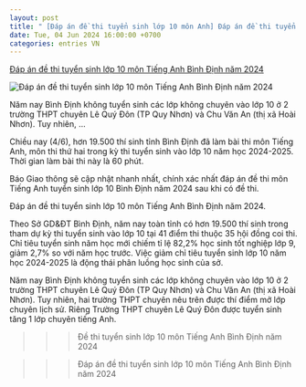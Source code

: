 ```yaml
---
layout: post
title: " [Đáp án đề thi tuyển sinh lớp 10 môn Anh] Đáp án đề thi tuyển sinh lớp 10 môn Tiếng Anh Bình Định năm 2024"
date: Tue, 04 Jun 2024 16:00:00 +0700
categories: entries VN
---
```

[Đáp án đề thi tuyển sinh lớp 10 môn Tiếng Anh Bình Định năm 2024](https://www.baogiaothong.vn/dap-an-de-thi-tuyen-sinh-lop-10-mon-tieng-anh-binh-dinh-nam-2024-192240604110616611.htm)

![Đáp án đề thi tuyển sinh lớp 10 môn Tiếng Anh Bình Định năm 2024](https://baogiaothong.mediacdn.vn/zoom/600_315/603483875699699712/2024/6/4/bd-anh-17174738609741527103193-12-0-426-662-crop-1717473927148515932197.png)

Năm nay Bình Định không tuyển sinh các lớp không chuyên vào lớp 10 ở 2 trường THPT chuyên Lê Quý Đôn (TP Quy Nhơn) và Chu Văn An (thị xã Hoài Nhơn). Tuy nhiên, ...

Chiều nay (4/6), hơn 19.500 thí sinh tỉnh Bình Định đã làm bài thi môn Tiếng Anh, môn thi thứ hai trong kỳ thi tuyển sinh vào lớp 10 năm học 2024-2025. Thời gian làm bài thi này là 60 phút.

Báo Giao thông sẽ cập nhật nhanh nhất, chính xác nhất đáp án đề thi môn Tiếng Anh tuyển sinh lớp 10 Bình Định năm 2024 sau khi có đề thi.

Đáp án đề thi tuyển sinh lớp 10 môn Tiếng Anh Bình Định năm 2024.

Theo Sở GD&ĐT Bình Định, năm nay toàn tỉnh có hơn 19.500 thí sinh trong tham dự kỳ thi tuyển sinh vào lớp 10 tại 41 điểm thi thuộc 35 hội đồng coi thi. Chỉ tiêu tuyển sinh năm học mới chiếm tỉ lệ 82,2% học sinh tốt nghiệp lớp 9, giảm 2,7% so với năm học trước. Việc giảm chỉ tiêu tuyển sinh lớp 10 năm học 2024-2025 là động thái phân luồng học sinh của sở.

Năm nay Bình Định không tuyển sinh các lớp không chuyên vào lớp 10 ở 2 trường THPT chuyên Lê Quý Đôn (TP Quy Nhơn) và Chu Văn An (thị xã Hoài Nhơn). Tuy nhiên, hai trường THPT chuyên nêu trên được thí điểm mở lớp chuyên lịch sử. Riêng Trường THPT chuyên Lê Quý Đôn được tuyển sinh tăng 1 lớp chuyên tiếng Anh.

>>> Đề thi tuyển sinh lớp 10 môn Tiếng Anh Bình Định năm 2024

>>> Đáp án đề thi tuyển sinh lớp 10 môn Tiếng Anh Bình Định năm 2024

